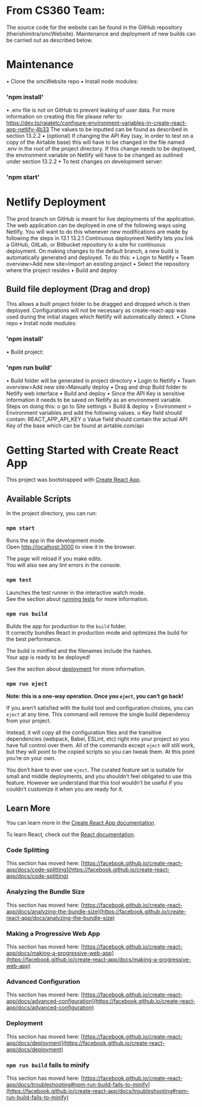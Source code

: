 # From CS360 Team: 

The source code for the website can be found in the GitHub repository (therishimitra/smcWebsite). Maintenance and deployment of new builds can be carried out as described below.

#	Maintenance
•	Clone the smcWebsite repo
•	Install node modules: 
### 'npm install'
•	.env file is not on GitHub to prevent leaking of user data. For more information on creating this file please refer to: https://dev.to/rajatetc/configure-environment-variables-in-create-react-app-netlify-4b33
The values to be inputted can be found as described in section 13.2.2
•	(optional) If changing the API Key (say, in order to test on a copy of the Airtable base) this will have to be changed in the file named .env in the root of the project directory. If this change needs to be deployed, the environment variable on Netlify will have to be changed as outlined under section 13.2.2
•	To test changes on development server: 
### 'npm start'



#	Netlify Deployment
The prod branch on GitHub is meant for live deployments of the application. The web application can be deployed in one of the following ways using Netlify. You will want to do this whenever new modifications are made by following the steps in 13.1
13.2.1	Continuous deployment
 Netlify lets you link a GitHub, GitLab, or Bitbucket repository to a site for continuous deployment. On making changes to the default branch, a new build is automatically generated and deployed. To do this:
•	Login to Netlify
•	Team overview>Add new site>Import an existing project
•	Select the repository where the project resides
•	Build and deploy



##	Build file deployment (Drag and drop)
This allows a built project folder to be dragged and dropped which is then deployed. Configurations will not be necessary as create-react-app was used during the initial stages which Netlify will automatically detect.
•	Clone repo
•	Install node modules: 
### 'npm install'
•	Build project: 
### 'npm run build'
•	Build folder will be generated in project directory 
•	Login to Netlify
•	Team overview>Add new site>Manually deploy
•	Drag and drop Build folder to Netlify web interface
•	Build and deploy
•	Since the API Key is sensitive information it needs to be saved on Netlify as an environment variable. Steps on doing this:
    o	go to Site settings > Build & deploy > Environment > Environment variables and add the following values.
    o	Key field should contain: REACT_APP_API_KEY 
    o	Value field should contain the actual API Key of the base which can be found at airtable.com/api 


# Getting Started with Create React App

This project was bootstrapped with [Create React App](https://github.com/facebook/create-react-app).

## Available Scripts

In the project directory, you can run:

### `npm start`

Runs the app in the development mode.\
Open [http://localhost:3000](http://localhost:3000) to view it in the browser.

The page will reload if you make edits.\
You will also see any lint errors in the console.

### `npm test`

Launches the test runner in the interactive watch mode.\
See the section about [running tests](https://facebook.github.io/create-react-app/docs/running-tests) for more information.

### `npm run build`

Builds the app for production to the `build` folder.\
It correctly bundles React in production mode and optimizes the build for the best performance.

The build is minified and the filenames include the hashes.\
Your app is ready to be deployed!

See the section about [deployment](https://facebook.github.io/create-react-app/docs/deployment) for more information.

### `npm run eject`

**Note: this is a one-way operation. Once you `eject`, you can’t go back!**

If you aren’t satisfied with the build tool and configuration choices, you can `eject` at any time. This command will remove the single build dependency from your project.

Instead, it will copy all the configuration files and the transitive dependencies (webpack, Babel, ESLint, etc) right into your project so you have full control over them. All of the commands except `eject` will still work, but they will point to the copied scripts so you can tweak them. At this point you’re on your own.

You don’t have to ever use `eject`. The curated feature set is suitable for small and middle deployments, and you shouldn’t feel obligated to use this feature. However we understand that this tool wouldn’t be useful if you couldn’t customize it when you are ready for it.

## Learn More

You can learn more in the [Create React App documentation](https://facebook.github.io/create-react-app/docs/getting-started).

To learn React, check out the [React documentation](https://reactjs.org/).

### Code Splitting

This section has moved here: [https://facebook.github.io/create-react-app/docs/code-splitting](https://facebook.github.io/create-react-app/docs/code-splitting)

### Analyzing the Bundle Size

This section has moved here: [https://facebook.github.io/create-react-app/docs/analyzing-the-bundle-size](https://facebook.github.io/create-react-app/docs/analyzing-the-bundle-size)

### Making a Progressive Web App

This section has moved here: [https://facebook.github.io/create-react-app/docs/making-a-progressive-web-app](https://facebook.github.io/create-react-app/docs/making-a-progressive-web-app)

### Advanced Configuration

This section has moved here: [https://facebook.github.io/create-react-app/docs/advanced-configuration](https://facebook.github.io/create-react-app/docs/advanced-configuration)

### Deployment

This section has moved here: [https://facebook.github.io/create-react-app/docs/deployment](https://facebook.github.io/create-react-app/docs/deployment)

### `npm run build` fails to minify

This section has moved here: [https://facebook.github.io/create-react-app/docs/troubleshooting#npm-run-build-fails-to-minify](https://facebook.github.io/create-react-app/docs/troubleshooting#npm-run-build-fails-to-minify)

